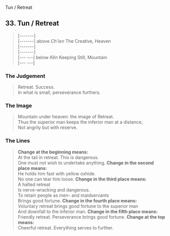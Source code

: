 Tun / Retreat
## 33. Tun / Retreat
> [-------]   
> [-------] above _Ch'ien_ The Creative, Heaven  
> [-------]   
> [-------]   
> [--- ---] below _Kên_ Keeping Still, Mountain  
> [--- ---]
### The Judgement
> Retreat. Success.  
 In what is small, perseverance furthers.
### The Image
> Mountain under heaven: the image of Retreat.  
 Thus the superior man keeps the inferior man at a distance,  
 Not angrily but with reserve.
### The Lines

 > **Change at the beginning means:**  
 At the tail in retreat. This is dangerous.  
 One must not wish to undertake anything.
 > **Change in the second place means:**  
 He holds him fast with yellow oxhide.  
 No one can tear him loose.
 > **Change in the third place means:**  
 A halted retreat  
 Is nerve-wracking and dangerous.  
 To retain people as men- and maidservants  
 Brings good fortune.
 > **Change in the fourth place means:**  
 Voluntary retreat brings good fortune to the superior man  
 And downfall to the inferior man.
 > **Change in the fifth place means:**  
 Friendly retreat. Perseverance brings good fortune.
 > **Change at the top means:**  
 Cheerful retreat. Everything serves to further.




